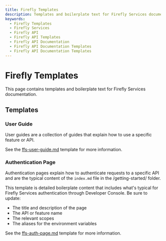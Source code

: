 ```yaml
---
title: Firefly Templates
description: Templates and boilerplate text for Firefly Services documentation.
keywords:
  - Firefly Templates
  - Firefly Services
  - Firefly API
  - Firefly API Templates
  - Firefly API Documentation
  - Firefly API Documentation Templates
  - Firefly API Documentation Templates
---
```


# Firefly Templates

This page contains templates and boilerplate text for Firefly Services documentation.

## Templates

### User Guide

User guides are a collection of guides that explain how to use a specific feature or API.

See the [ffs-user-guide.md](ffs-user-guide.md) template for more information.

### Authentication Page

Authentication pages explain how to authenticate requests to a specific API and are the typical content of the `index.md` file in the /getting-started/ folder.

This template is detailed boilerplate content that includes what's typical for Firefly Services authentication through Developer Console.
Be sure to update:

 - The title and description of the page
 - The API or feature name
 - The relevant scopes
 - The aliases for the environment variables

See the [ffs-auth-page.md](ffs-auth-page.md) template for more information.